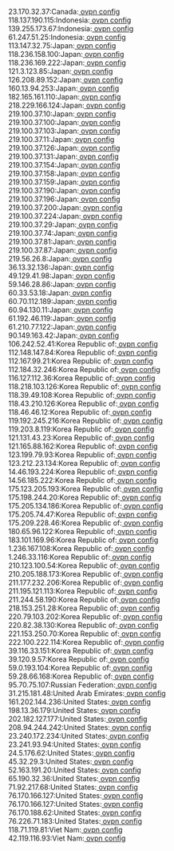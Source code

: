 23.170.32.37:Canada:[ ovpn config](vpn/23_170_32_37.ovpn)  
118.137.190.115:Indonesia:[ ovpn config](vpn/118_137_190_115.ovpn)  
139.255.173.67:Indonesia:[ ovpn config](vpn/139_255_173_67.ovpn)  
61.247.51.25:Indonesia:[ ovpn config](vpn/61_247_51_25.ovpn)  
113.147.32.75:Japan:[ ovpn config](vpn/113_147_32_75.ovpn)  
118.236.158.100:Japan:[ ovpn config](vpn/118_236_158_100.ovpn)  
118.236.169.222:Japan:[ ovpn config](vpn/118_236_169_222.ovpn)  
121.3.123.85:Japan:[ ovpn config](vpn/121_3_123_85.ovpn)  
126.208.89.152:Japan:[ ovpn config](vpn/126_208_89_152.ovpn)  
160.13.94.253:Japan:[ ovpn config](vpn/160_13_94_253.ovpn)  
182.165.161.110:Japan:[ ovpn config](vpn/182_165_161_110.ovpn)  
218.229.166.124:Japan:[ ovpn config](vpn/218_229_166_124.ovpn)  
219.100.37.10:Japan:[ ovpn config](vpn/219_100_37_10.ovpn)  
219.100.37.100:Japan:[ ovpn config](vpn/219_100_37_100.ovpn)  
219.100.37.103:Japan:[ ovpn config](vpn/219_100_37_103.ovpn)  
219.100.37.11:Japan:[ ovpn config](vpn/219_100_37_11.ovpn)  
219.100.37.126:Japan:[ ovpn config](vpn/219_100_37_126.ovpn)  
219.100.37.131:Japan:[ ovpn config](vpn/219_100_37_131.ovpn)  
219.100.37.154:Japan:[ ovpn config](vpn/219_100_37_154.ovpn)  
219.100.37.158:Japan:[ ovpn config](vpn/219_100_37_158.ovpn)  
219.100.37.159:Japan:[ ovpn config](vpn/219_100_37_159.ovpn)  
219.100.37.190:Japan:[ ovpn config](vpn/219_100_37_190.ovpn)  
219.100.37.196:Japan:[ ovpn config](vpn/219_100_37_196.ovpn)  
219.100.37.200:Japan:[ ovpn config](vpn/219_100_37_200.ovpn)  
219.100.37.224:Japan:[ ovpn config](vpn/219_100_37_224.ovpn)  
219.100.37.29:Japan:[ ovpn config](vpn/219_100_37_29.ovpn)  
219.100.37.74:Japan:[ ovpn config](vpn/219_100_37_74.ovpn)  
219.100.37.81:Japan:[ ovpn config](vpn/219_100_37_81.ovpn)  
219.100.37.87:Japan:[ ovpn config](vpn/219_100_37_87.ovpn)  
219.56.26.8:Japan:[ ovpn config](vpn/219_56_26_8.ovpn)  
36.13.32.136:Japan:[ ovpn config](vpn/36_13_32_136.ovpn)  
49.129.41.98:Japan:[ ovpn config](vpn/49_129_41_98.ovpn)  
59.146.28.86:Japan:[ ovpn config](vpn/59_146_28_86.ovpn)  
60.33.53.18:Japan:[ ovpn config](vpn/60_33_53_18.ovpn)  
60.70.112.189:Japan:[ ovpn config](vpn/60_70_112_189.ovpn)  
60.94.130.11:Japan:[ ovpn config](vpn/60_94_130_11.ovpn)  
61.192.46.119:Japan:[ ovpn config](vpn/61_192_46_119.ovpn)  
61.210.77.122:Japan:[ ovpn config](vpn/61_210_77_122.ovpn)  
90.149.163.42:Japan:[ ovpn config](vpn/90_149_163_42.ovpn)  
106.242.52.41:Korea Republic of:[ ovpn config](vpn/106_242_52_41.ovpn)  
112.148.147.84:Korea Republic of:[ ovpn config](vpn/112_148_147_84.ovpn)  
112.167.99.21:Korea Republic of:[ ovpn config](vpn/112_167_99_21.ovpn)  
112.184.32.246:Korea Republic of:[ ovpn config](vpn/112_184_32_246.ovpn)  
116.127.112.36:Korea Republic of:[ ovpn config](vpn/116_127_112_36.ovpn)  
118.218.103.126:Korea Republic of:[ ovpn config](vpn/118_218_103_126.ovpn)  
118.39.49.108:Korea Republic of:[ ovpn config](vpn/118_39_49_108.ovpn)  
118.43.210.126:Korea Republic of:[ ovpn config](vpn/118_43_210_126.ovpn)  
118.46.46.12:Korea Republic of:[ ovpn config](vpn/118_46_46_12.ovpn)  
119.192.245.216:Korea Republic of:[ ovpn config](vpn/119_192_245_216.ovpn)  
119.203.8.119:Korea Republic of:[ ovpn config](vpn/119_203_8_119.ovpn)  
121.131.43.23:Korea Republic of:[ ovpn config](vpn/121_131_43_23.ovpn)  
121.165.88.162:Korea Republic of:[ ovpn config](vpn/121_165_88_162.ovpn)  
123.199.79.93:Korea Republic of:[ ovpn config](vpn/123_199_79_93.ovpn)  
123.212.23.134:Korea Republic of:[ ovpn config](vpn/123_212_23_134.ovpn)  
14.46.193.224:Korea Republic of:[ ovpn config](vpn/14_46_193_224.ovpn)  
14.56.185.222:Korea Republic of:[ ovpn config](vpn/14_56_185_222.ovpn)  
175.123.205.193:Korea Republic of:[ ovpn config](vpn/175_123_205_193.ovpn)  
175.198.244.20:Korea Republic of:[ ovpn config](vpn/175_198_244_20.ovpn)  
175.205.134.186:Korea Republic of:[ ovpn config](vpn/175_205_134_186.ovpn)  
175.205.74.47:Korea Republic of:[ ovpn config](vpn/175_205_74_47.ovpn)  
175.209.228.46:Korea Republic of:[ ovpn config](vpn/175_209_228_46.ovpn)  
180.65.96.122:Korea Republic of:[ ovpn config](vpn/180_65_96_122.ovpn)  
183.101.169.96:Korea Republic of:[ ovpn config](vpn/183_101_169_96.ovpn)  
1.236.167.108:Korea Republic of:[ ovpn config](vpn/1_236_167_108.ovpn)  
1.246.33.116:Korea Republic of:[ ovpn config](vpn/1_246_33_116.ovpn)  
210.123.100.54:Korea Republic of:[ ovpn config](vpn/210_123_100_54.ovpn)  
210.205.188.173:Korea Republic of:[ ovpn config](vpn/210_205_188_173.ovpn)  
211.177.232.206:Korea Republic of:[ ovpn config](vpn/211_177_232_206.ovpn)  
211.195.121.113:Korea Republic of:[ ovpn config](vpn/211_195_121_113.ovpn)  
211.244.58.190:Korea Republic of:[ ovpn config](vpn/211_244_58_190.ovpn)  
218.153.251.28:Korea Republic of:[ ovpn config](vpn/218_153_251_28.ovpn)  
220.79.103.202:Korea Republic of:[ ovpn config](vpn/220_79_103_202.ovpn)  
220.82.38.130:Korea Republic of:[ ovpn config](vpn/220_82_38_130.ovpn)  
221.153.250.70:Korea Republic of:[ ovpn config](vpn/221_153_250_70.ovpn)  
222.100.222.114:Korea Republic of:[ ovpn config](vpn/222_100_222_114.ovpn)  
39.116.33.151:Korea Republic of:[ ovpn config](vpn/39_116_33_151.ovpn)  
39.120.9.57:Korea Republic of:[ ovpn config](vpn/39_120_9_57.ovpn)  
59.0.193.104:Korea Republic of:[ ovpn config](vpn/59_0_193_104.ovpn)  
59.28.66.168:Korea Republic of:[ ovpn config](vpn/59_28_66_168.ovpn)  
95.70.75.107:Russian Federation:[ ovpn config](vpn/95_70_75_107.ovpn)  
31.215.181.48:United Arab Emirates:[ ovpn config](vpn/31_215_181_48.ovpn)  
161.202.144.236:United States:[ ovpn config](vpn/161_202_144_236.ovpn)  
198.13.36.179:United States:[ ovpn config](vpn/198_13_36_179.ovpn)  
202.182.127.177:United States:[ ovpn config](vpn/202_182_127_177.ovpn)  
208.94.244.242:United States:[ ovpn config](vpn/208_94_244_242.ovpn)  
23.240.172.234:United States:[ ovpn config](vpn/23_240_172_234.ovpn)  
23.241.93.94:United States:[ ovpn config](vpn/23_241_93_94.ovpn)  
24.5.176.62:United States:[ ovpn config](vpn/24_5_176_62.ovpn)  
45.32.29.3:United States:[ ovpn config](vpn/45_32_29_3.ovpn)  
52.163.191.20:United States:[ ovpn config](vpn/52_163_191_20.ovpn)  
65.190.32.36:United States:[ ovpn config](vpn/65_190_32_36.ovpn)  
71.92.217.68:United States:[ ovpn config](vpn/71_92_217_68.ovpn)  
76.170.166.127:United States:[ ovpn config](vpn/76_170_166_127.ovpn)  
76.170.166.127:United States:[ ovpn config](vpn/76_170_166_127.ovpn)  
76.170.188.62:United States:[ ovpn config](vpn/76_170_188_62.ovpn)  
76.226.71.183:United States:[ ovpn config](vpn/76_226_71_183.ovpn)  
118.71.119.81:Viet Nam:[ ovpn config](vpn/118_71_119_81.ovpn)  
42.119.116.93:Viet Nam:[ ovpn config](vpn/42_119_116_93.ovpn)  
